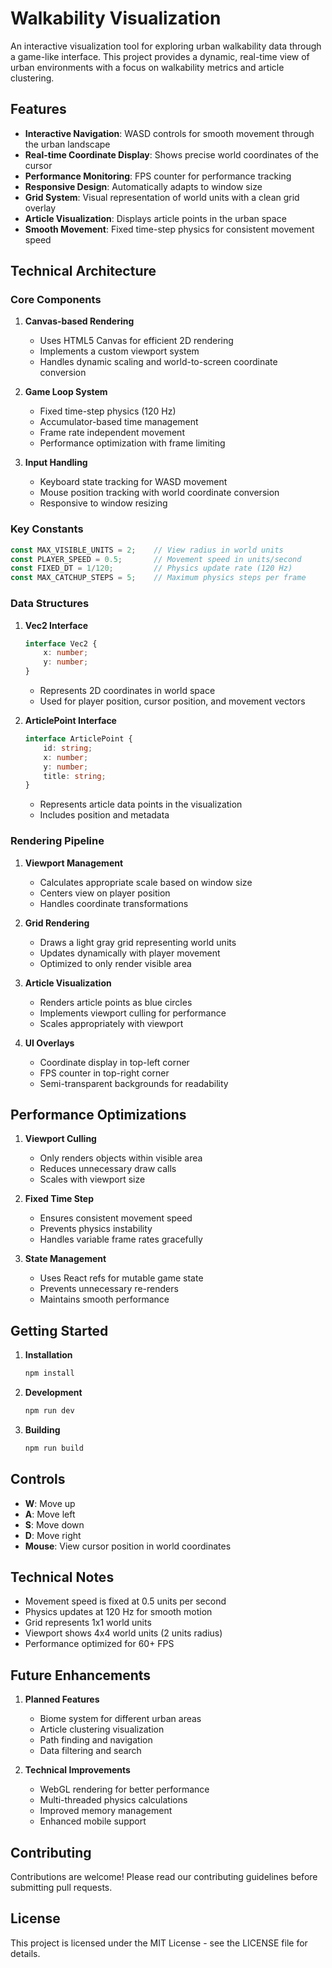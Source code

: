 # Walkability Visualization

An interactive visualization tool for exploring urban walkability data through a game-like interface. This project provides a dynamic, real-time view of urban environments with a focus on walkability metrics and article clustering.

## Features

- **Interactive Navigation**: WASD controls for smooth movement through the urban landscape
- **Real-time Coordinate Display**: Shows precise world coordinates of the cursor
- **Performance Monitoring**: FPS counter for performance tracking
- **Responsive Design**: Automatically adapts to window size
- **Grid System**: Visual representation of world units with a clean grid overlay
- **Article Visualization**: Displays article points in the urban space
- **Smooth Movement**: Fixed time-step physics for consistent movement speed

## Technical Architecture

### Core Components

1. **Canvas-based Rendering**
   - Uses HTML5 Canvas for efficient 2D rendering
   - Implements a custom viewport system
   - Handles dynamic scaling and world-to-screen coordinate conversion

2. **Game Loop System**
   - Fixed time-step physics (120 Hz)
   - Accumulator-based time management
   - Frame rate independent movement
   - Performance optimization with frame limiting

3. **Input Handling**
   - Keyboard state tracking for WASD movement
   - Mouse position tracking with world coordinate conversion
   - Responsive to window resizing

### Key Constants

```typescript
const MAX_VISIBLE_UNITS = 2;    // View radius in world units
const PLAYER_SPEED = 0.5;       // Movement speed in units/second
const FIXED_DT = 1/120;         // Physics update rate (120 Hz)
const MAX_CATCHUP_STEPS = 5;    // Maximum physics steps per frame
```

### Data Structures

1. **Vec2 Interface**
   ```typescript
   interface Vec2 {
       x: number;
       y: number;
   }
   ```
   - Represents 2D coordinates in world space
   - Used for player position, cursor position, and movement vectors

2. **ArticlePoint Interface**
   ```typescript
   interface ArticlePoint {
       id: string;
       x: number;
       y: number;
       title: string;
   }
   ```
   - Represents article data points in the visualization
   - Includes position and metadata

### Rendering Pipeline

1. **Viewport Management**
   - Calculates appropriate scale based on window size
   - Centers view on player position
   - Handles coordinate transformations

2. **Grid Rendering**
   - Draws a light gray grid representing world units
   - Updates dynamically with player movement
   - Optimized to only render visible area

3. **Article Visualization**
   - Renders article points as blue circles
   - Implements viewport culling for performance
   - Scales appropriately with viewport

4. **UI Overlays**
   - Coordinate display in top-left corner
   - FPS counter in top-right corner
   - Semi-transparent backgrounds for readability

## Performance Optimizations

1. **Viewport Culling**
   - Only renders objects within visible area
   - Reduces unnecessary draw calls
   - Scales with viewport size

2. **Fixed Time Step**
   - Ensures consistent movement speed
   - Prevents physics instability
   - Handles variable frame rates gracefully

3. **State Management**
   - Uses React refs for mutable game state
   - Prevents unnecessary re-renders
   - Maintains smooth performance

## Getting Started

1. **Installation**
   ```bash
   npm install
   ```

2. **Development**
   ```bash
   npm run dev
   ```

3. **Building**
   ```bash
   npm run build
   ```

## Controls

- **W**: Move up
- **A**: Move left
- **S**: Move down
- **D**: Move right
- **Mouse**: View cursor position in world coordinates

## Technical Notes

- Movement speed is fixed at 0.5 units per second
- Physics updates at 120 Hz for smooth motion
- Grid represents 1x1 world units
- Viewport shows 4x4 world units (2 units radius)
- Performance optimized for 60+ FPS

## Future Enhancements

1. **Planned Features**
   - Biome system for different urban areas
   - Article clustering visualization
   - Path finding and navigation
   - Data filtering and search

2. **Technical Improvements**
   - WebGL rendering for better performance
   - Multi-threaded physics calculations
   - Improved memory management
   - Enhanced mobile support

## Contributing

Contributions are welcome! Please read our contributing guidelines before submitting pull requests.

## License

This project is licensed under the MIT License - see the LICENSE file for details.
